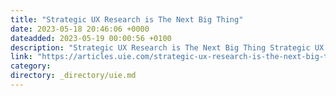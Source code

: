 ```yaml
---
title: "Strategic UX Research is The Next Big Thing"
date: 2023-05-18 20:46:06 +0000
dateadded: 2023-05-19 00:00:56 +0100
description: "Strategic UX Research is The Next Big Thing Strategic UX Research is how organizations connect their long-term direction and strategy to customers’ and users’ deepest needs. It’s been around for a while but only recently has caught the attention of top executives. It’s a profound awakening to the total value that great user experiences bring […]"
link: "https://articles.uie.com/strategic-ux-research-is-the-next-big-thing/"
category:
directory: _directory/uie.md
---
```

